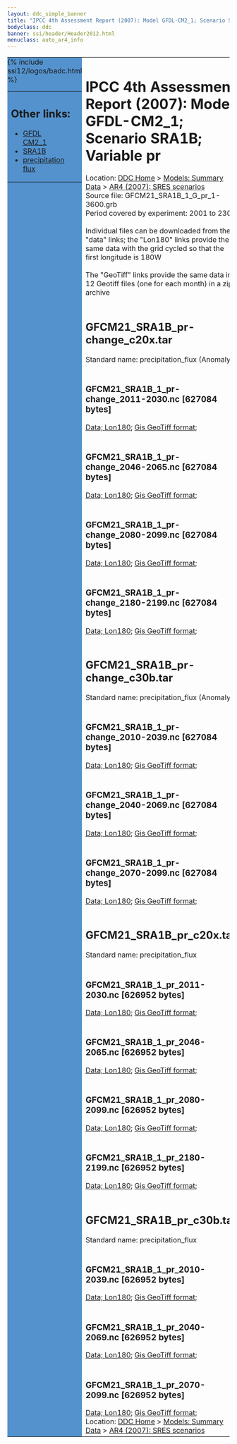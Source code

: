 ```yaml
---
layout: ddc_simple_banner
title: "IPCC 4th Assessment Report (2007): Model GFDL-CM2_1; Scenario SRA1B; Variable pr"
bodyclass: ddc
banner: ssi/header/Header2012.html
menuclass: auto_ar4_info
---
```



<table width="100%" border="0" cellspacing="0" cellpadding="0" style="border-collapse: collapse;">
<tr style="margin:0;padding:0;border:0;">
<td style="margin:0;padding:0;border:0;height:1pt;width:150pt;background:#5492CD;" valign="top" >

<div id="lh-col2" class="auto_ar4_info">
<table class="menumain" bgcolor="#5492CD" cellspacing="0" width="100%" border="0">
<tr><td>
<h2> Other links:</h2>
<ul>
<li><a href="/auto/ar4/model-GFDL-CM2_1.html">GFDL<br/>CM2_1</a></li>
<li><a href="/auto/ar4/scenario-SRA1B.html">SRA1B</a></li>
<li><a href="/auto/ar4/var-precipitation_flux.html">precipitation flux</a></li>
</ul>
</td></tr>
{% include ssi12/logos/badc.html %}
</table>
</div>
</td>
<td><h1>IPCC 4th Assessment Report (2007): Model GFDL-CM2_1; Scenario SRA1B; Variable pr</h1>

<!-- Breadcrumb1 -->
<div id="breadcrumb1" align="left">
Location: <a href="/index.html">DDC Home</a> > <a href="/sim/gcm_clim/">Models: Summary Data</a>
> <a href="/sim/gcm_clim/SRES_AR4/index.html">AR4 (2007): SRES scenarios</a>
</div>
<!-- End of Breadcrumb1 -->Source file: GFCM21_SRA1B_1_G_pr_1-3600.grb
<br/>
Period covered by experiment: 2001 to 2300<br/>
<br/>Individual files can be downloaded from the "data" links; the "Lon180" links provide the same data
         with the grid cycled so that the first longitude is 180W<br/>
<br/>The "GeoTiff" links provide the same data in 12 Geotiff files (one for each month)
          in a zip archive<br/>
<br/><h2>GFCM21_SRA1B_pr-change_c20x.tar</h2>
Standard name: precipitation_flux (Anomaly)<br>
<br/><h3>GFCM21_SRA1B_1_pr-change_2011-2030.nc [627084 bytes]</h3>
<a href="/cgi-bin/downl/ar4_nc/pr/GFCM21_SRA1B_1_pr-change_2011-2030.nc">Data; </a><a href="/cgi-bin/downl/ar4_nc/pr/GFCM21_SRA1B_1_pr-change_2011-2030.cyto180.nc"> Lon180</a>; <a href="/cgi-bin/downl/ar4_tif/pr/GFCM21_SRA1B_1_pr-change_2011-2030.zip">Gis GeoTiff format; </a><br/>
<br/><h3>GFCM21_SRA1B_1_pr-change_2046-2065.nc [627084 bytes]</h3>
<a href="/cgi-bin/downl/ar4_nc/pr/GFCM21_SRA1B_1_pr-change_2046-2065.nc">Data; </a><a href="/cgi-bin/downl/ar4_nc/pr/GFCM21_SRA1B_1_pr-change_2046-2065.cyto180.nc"> Lon180</a>; <a href="/cgi-bin/downl/ar4_tif/pr/GFCM21_SRA1B_1_pr-change_2046-2065.zip">Gis GeoTiff format; </a><br/>
<br/><h3>GFCM21_SRA1B_1_pr-change_2080-2099.nc [627084 bytes]</h3>
<a href="/cgi-bin/downl/ar4_nc/pr/GFCM21_SRA1B_1_pr-change_2080-2099.nc">Data; </a><a href="/cgi-bin/downl/ar4_nc/pr/GFCM21_SRA1B_1_pr-change_2080-2099.cyto180.nc"> Lon180</a>; <a href="/cgi-bin/downl/ar4_tif/pr/GFCM21_SRA1B_1_pr-change_2080-2099.zip">Gis GeoTiff format; </a><br/>
<br/><h3>GFCM21_SRA1B_1_pr-change_2180-2199.nc [627084 bytes]</h3>
<a href="/cgi-bin/downl/ar4_nc/pr/GFCM21_SRA1B_1_pr-change_2180-2199.nc">Data; </a><a href="/cgi-bin/downl/ar4_nc/pr/GFCM21_SRA1B_1_pr-change_2180-2199.cyto180.nc"> Lon180</a>; <a href="/cgi-bin/downl/ar4_tif/pr/GFCM21_SRA1B_1_pr-change_2180-2199.zip">Gis GeoTiff format; </a><br/>
<br/><h2>GFCM21_SRA1B_pr-change_c30b.tar</h2>
Standard name: precipitation_flux (Anomaly)<br>
<br/><h3>GFCM21_SRA1B_1_pr-change_2010-2039.nc [627084 bytes]</h3>
<a href="/cgi-bin/downl/ar4_nc/pr/GFCM21_SRA1B_1_pr-change_2010-2039.nc">Data; </a><a href="/cgi-bin/downl/ar4_nc/pr/GFCM21_SRA1B_1_pr-change_2010-2039.cyto180.nc"> Lon180</a>; <a href="/cgi-bin/downl/ar4_tif/pr/GFCM21_SRA1B_1_pr-change_2010-2039.zip">Gis GeoTiff format; </a><br/>
<br/><h3>GFCM21_SRA1B_1_pr-change_2040-2069.nc [627084 bytes]</h3>
<a href="/cgi-bin/downl/ar4_nc/pr/GFCM21_SRA1B_1_pr-change_2040-2069.nc">Data; </a><a href="/cgi-bin/downl/ar4_nc/pr/GFCM21_SRA1B_1_pr-change_2040-2069.cyto180.nc"> Lon180</a>; <a href="/cgi-bin/downl/ar4_tif/pr/GFCM21_SRA1B_1_pr-change_2040-2069.zip">Gis GeoTiff format; </a><br/>
<br/><h3>GFCM21_SRA1B_1_pr-change_2070-2099.nc [627084 bytes]</h3>
<a href="/cgi-bin/downl/ar4_nc/pr/GFCM21_SRA1B_1_pr-change_2070-2099.nc">Data; </a><a href="/cgi-bin/downl/ar4_nc/pr/GFCM21_SRA1B_1_pr-change_2070-2099.cyto180.nc"> Lon180</a>; <a href="/cgi-bin/downl/ar4_tif/pr/GFCM21_SRA1B_1_pr-change_2070-2099.zip">Gis GeoTiff format; </a><br/>
<br/><h2>GFCM21_SRA1B_pr_c20x.tar</h2>
Standard name: precipitation_flux<br>
<br/><h3>GFCM21_SRA1B_1_pr_2011-2030.nc [626952 bytes]</h3>
<a href="/cgi-bin/downl/ar4_nc/pr/GFCM21_SRA1B_1_pr_2011-2030.nc">Data; </a><a href="/cgi-bin/downl/ar4_nc/pr/GFCM21_SRA1B_1_pr_2011-2030.cyto180.nc"> Lon180</a>; <a href="/cgi-bin/downl/ar4_tif/pr/GFCM21_SRA1B_1_pr_2011-2030.zip">Gis GeoTiff format; </a><br/>
<br/><h3>GFCM21_SRA1B_1_pr_2046-2065.nc [626952 bytes]</h3>
<a href="/cgi-bin/downl/ar4_nc/pr/GFCM21_SRA1B_1_pr_2046-2065.nc">Data; </a><a href="/cgi-bin/downl/ar4_nc/pr/GFCM21_SRA1B_1_pr_2046-2065.cyto180.nc"> Lon180</a>; <a href="/cgi-bin/downl/ar4_tif/pr/GFCM21_SRA1B_1_pr_2046-2065.zip">Gis GeoTiff format; </a><br/>
<br/><h3>GFCM21_SRA1B_1_pr_2080-2099.nc [626952 bytes]</h3>
<a href="/cgi-bin/downl/ar4_nc/pr/GFCM21_SRA1B_1_pr_2080-2099.nc">Data; </a><a href="/cgi-bin/downl/ar4_nc/pr/GFCM21_SRA1B_1_pr_2080-2099.cyto180.nc"> Lon180</a>; <a href="/cgi-bin/downl/ar4_tif/pr/GFCM21_SRA1B_1_pr_2080-2099.zip">Gis GeoTiff format; </a><br/>
<br/><h3>GFCM21_SRA1B_1_pr_2180-2199.nc [626952 bytes]</h3>
<a href="/cgi-bin/downl/ar4_nc/pr/GFCM21_SRA1B_1_pr_2180-2199.nc">Data; </a><a href="/cgi-bin/downl/ar4_nc/pr/GFCM21_SRA1B_1_pr_2180-2199.cyto180.nc"> Lon180</a>; <a href="/cgi-bin/downl/ar4_tif/pr/GFCM21_SRA1B_1_pr_2180-2199.zip">Gis GeoTiff format; </a><br/>
<br/><h2>GFCM21_SRA1B_pr_c30b.tar</h2>
Standard name: precipitation_flux<br>
<br/><h3>GFCM21_SRA1B_1_pr_2010-2039.nc [626952 bytes]</h3>
<a href="/cgi-bin/downl/ar4_nc/pr/GFCM21_SRA1B_1_pr_2010-2039.nc">Data; </a><a href="/cgi-bin/downl/ar4_nc/pr/GFCM21_SRA1B_1_pr_2010-2039.cyto180.nc"> Lon180</a>; <a href="/cgi-bin/downl/ar4_tif/pr/GFCM21_SRA1B_1_pr_2010-2039.zip">Gis GeoTiff format; </a><br/>
<br/><h3>GFCM21_SRA1B_1_pr_2040-2069.nc [626952 bytes]</h3>
<a href="/cgi-bin/downl/ar4_nc/pr/GFCM21_SRA1B_1_pr_2040-2069.nc">Data; </a><a href="/cgi-bin/downl/ar4_nc/pr/GFCM21_SRA1B_1_pr_2040-2069.cyto180.nc"> Lon180</a>; <a href="/cgi-bin/downl/ar4_tif/pr/GFCM21_SRA1B_1_pr_2040-2069.zip">Gis GeoTiff format; </a><br/>
<br/><h3>GFCM21_SRA1B_1_pr_2070-2099.nc [626952 bytes]</h3>
<a href="/cgi-bin/downl/ar4_nc/pr/GFCM21_SRA1B_1_pr_2070-2099.nc">Data; </a><a href="/cgi-bin/downl/ar4_nc/pr/GFCM21_SRA1B_1_pr_2070-2099.cyto180.nc"> Lon180</a>; <a href="/cgi-bin/downl/ar4_tif/pr/GFCM21_SRA1B_1_pr_2070-2099.zip">Gis GeoTiff format; </a><br/>
<!-- Breadcrumb2 -->
<div id="breadcrumb2" align="left">
Location: <a href="/index.html">DDC Home</a> > <a href="/sim/gcm_clim/">Models: Summary Data</a>
> <a href="/sim/gcm_clim/SRES_AR4/index.html">AR4 (2007): SRES scenarios</a>
</div>
<!-- End of Breadcrumb2 --></td></tr></table>
